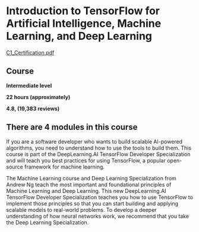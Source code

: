 # Introduction to TensorFlow for Artificial Intelligence, Machine Learning, and Deep Learning

[C1_Certification.pdf](https://github.com/user-attachments/files/17178576/C1_Certification.pdf)

## Course 

**Intermediate level**

**22 hours (approximately)**

**4.8, (19,383 reviews)**

## There are 4 modules in this course

If you are a software developer who wants to build scalable AI-powered algorithms, you need to understand how to use the tools to build them. This course is part of the DeepLearning.AI TensorFlow Developer Specialization and will teach you best practices for using TensorFlow, a popular open-source framework for machine learning. 

The Machine Learning course and Deep Learning Specialization from Andrew Ng teach the most important and foundational principles of Machine Learning and Deep Learning. This new DeepLearning.AI TensorFlow Developer Specialization teaches you how to use TensorFlow to implement those principles so that you can start building and applying scalable models to real-world problems. To develop a deeper understanding of how neural networks work, we recommend that you take the Deep Learning Specialization.
